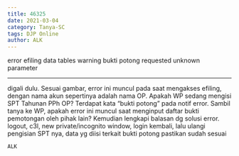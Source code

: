 ```yaml
---
title: 46325
date: 2021-03-04
category: Tanya-SC
tags: DJP Online
author: ALK
---
```


error efiling data tables warning bukti potong requested unknown parameter

---

digali dulu. Sesuai gambar, error ini muncul pada saat mengakses efiling, dengan nama akun sepertinya adalah nama OP. Apakah WP sedang mengisi SPT Tahunan PPh OP? Terdapat kata “bukti potong” pada notif error. Sambil tanya ke WP, apakah error ini muncul saat menginput daftar bukti pemotongan oleh pihak lain? Kemudian lengkapi balasan dg solusi error. logout, c3l, new private/incognito window, login kembali, lalu ulangi pengisian SPT nya, data yg diisi terkait bukti potong pastikan sudah sesuai

`ALK`
